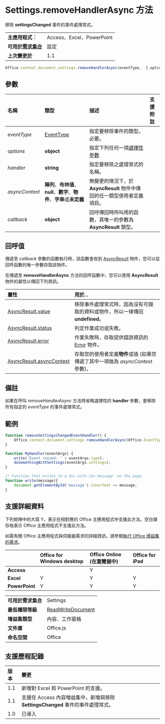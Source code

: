 

# <a name="settings.removehandlerasync-method"></a>Settings.removeHandlerAsync 方法
移除 **settingsChanged** 事件的事件處理常式。

|||
|:-----|:-----|
|**主應用程式︰**|Access、Excel、PowerPoint|
|**可用於[需求集合](../../docs/overview/specify-office-hosts-and-api-requirements.md)**|設定|
|**上次變更於**|1.1|

```js
Office.context.document.settings.removeHandlerAsync(eventType,  [,options], callback);
```


## <a name="parameters"></a>參數



|**名稱**|**類型**|**描述**|**支援附註**|
|:-----|:-----|:-----|:-----|
| _eventType_|[EventType](../../reference/shared/eventtype-enumeration.md)|指定要移除事件的類型。必要。||
| _options_|**object**|指定下列任何一項[選擇性參數](../../docs/develop/asynchronous-programming-in-office-add-ins.md#passing-optional-parameters-to-asynchronous-methods)||
| _handler_|**string**|指定要移除之處理常式的名稱。 ||
| _asyncContext_|**陣列**、**布林值**、**null**、**數字**、**物件**、**字串**或**未定義**|無變更的情況下，於 **AsyncResult** 物件中傳回的任一類型使用者定義項目。||
| _callback_|**object**|回呼傳回時所叫用的函數，其唯一的參數為 **AsyncResult** 類型。||

## <a name="callback-value"></a>回呼值

傳遞至 _callback_ 參數的函數執行時，該函數會收到 [AsyncResult](../../reference/shared/asyncresult.md) 物件，您可以從回呼函數的唯一參數存取該物件。

在傳遞至 **removeHandlerAsync** 方法的回呼函數中，您可以使用 **AsyncResult** 物件的屬性以傳回下列資訊。



|**屬性**|**用於...**|
|:-----|:-----|
|[AsyncResult.value](../../reference/shared/asyncresult.value.md)|移除事件處理常式時，因為沒有可擷取的資料或物件，所以一律傳回 **undefined**。|
|[AsyncResult.status](../../reference/shared/asyncresult.status.md)|判定作業成功或失敗。|
|[AsyncResult.error](../../reference/shared/asyncresult.error.md)|作業失敗時，存取提供錯誤資訊的 [Error](../../reference/shared/error.md) 物件。|
|[AsyncResult.asyncContext](../../reference/shared/asyncresult.asynccontext.md)|存取您的使用者定義**物件**或值 (如果您傳遞了其中一項做為 _asyncContext_ 參數)。|

## <a name="remarks"></a>備註

如果在呼叫 _removeHandlerAsync_ 方法時省略選擇性的 **handler** 參數，會移除所有指定的 _eventType_ 的事件處理常式。


## <a name="example"></a>範例




```js
function removeSettingsChangedEventHandler() {
    Office.context.document.settings.removeHandlerAsync(Office.EventType.SettingsChanged, MyHandler);
}

function MyHandler(eventArgs) {
    write('Event raised: ' + eventArgs.type);
    doSomethingWithSettings(eventArgs.settings);
}

// Function that writes to a div with id='message' on the page.
function write(message){
    document.getElementById('message').innerText += message; 
}
```




## <a name="support-details"></a>支援詳細資料


下列矩陣中的大寫 Y，表示在相對應的 Office 主應用程式中支援此方法。空白儲存格表示 Office 主應用程式不支援此方法。

如需有關 Office 主應用程式與伺服器需求的詳細資訊，請參閱[執行 Office 增益集的需求](../../docs/overview/requirements-for-running-office-add-ins.md)。



||**Office for Windows desktop**|**Office Online (在瀏覽器中)**|**Office for iPad**|
|:-----|:-----|:-----|:-----|
|**Access**||Y||
|**Excel**|Y|Y|Y|
|**PowerPoint**|Y|Y|Y|

|||
|:-----|:-----|
|**可用於需求集合**|Settings|
|**最低權限等級**|[ReadWriteDocument](../../docs/develop/requesting-permissions-for-api-use-in-content-and-task-pane-add-ins.md)|
|**增益集類型**|內容、工作窗格|
|**文件庫**|Office.js|
|**命名空間**|Office|

## <a name="support-history"></a>支援歷程記錄




|**版本**|**變更**|
|:-----|:-----|
|1.1|新增對 Excel 和 PowerPoint 的支援。|
|1.1|支援在 Access 內容增益集中，新增與移除 **SettingsChanged** 事件的事件處理常式。|
|1.0|已導入|
